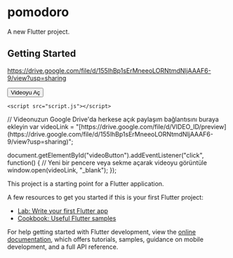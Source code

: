 # pomodoro

A new Flutter project.

## Getting Started
https://drive.google.com/file/d/155lhBp1sErMneeoLORNtmdNljAAAF6-9/view?usp=sharing
<!DOCTYPE html>
<html lang="en">
<head>
    <meta charset="UTF-8">
    <meta name="viewport" content="width=device-width, initial-scale=1.0">
    <title>Video Açma</title>
</head>
<body>
    <button id="videoButton">Videoyu Aç</button>

    <script src="script.js"></script>
</body>
</html>
// Videonuzun Google Drive'da herkese açık paylaşım bağlantısını buraya ekleyin
var videoLink = "[https://drive.google.com/file/d/VIDEO_ID/preview](https://drive.google.com/file/d/155lhBp1sErMneeoLORNtmdNljAAAF6-9/view?usp=sharing)"; 

document.getElementById("videoButton").addEventListener("click", function() {
    // Yeni bir pencere veya sekme açarak videoyu görüntüle
    window.open(videoLink, "_blank");
});

This project is a starting point for a Flutter application.

A few resources to get you started if this is your first Flutter project:

- [Lab: Write your first Flutter app](https://docs.flutter.dev/get-started/codelab)
- [Cookbook: Useful Flutter samples](https://docs.flutter.dev/cookbook)

For help getting started with Flutter development, view the
[online documentation](https://docs.flutter.dev/), which offers tutorials,
samples, guidance on mobile development, and a full API reference.
